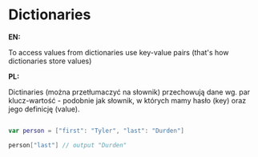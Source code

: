 # Dictionaries

**EN:**

To access values from dictionaries use key-value pairs (that's how dictionaries store values)

**PL:**

Dictinaries (można przetłumaczyć na słownik) przechowują dane wg. par klucz-wartość - podobnie jak słownik, w których mamy hasło (key) oraz jego definicję (value). 

```swift

var person = ["first": "Tyler", "last": "Durden"]

person["last"] // output "Durden"

```
